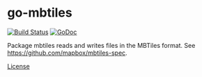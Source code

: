 # go-mbtiles

[![Build Status](https://travis-ci.org/twpayne/go-mbtiles.svg?branch=master)](https://travis-ci.org/twpayne/go-mbtiles)
[![GoDoc](https://godoc.org/github.com/twpayne/go-mbtiles?status.svg)](https://godoc.org/github.com/twpayne/go-mbtiles)

Package mbtiles reads and writes files in the MBTiles format. See https://github.com/mapbox/mbtiles-spec.

[License](LICENSE)
